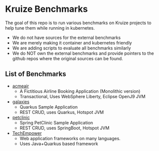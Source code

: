 # Kruize Benchmarks

The goal of this repo is to run various benchmarks on Kruize projects to help tune them while running in kubernetes.

- We do not have sources for the external benchmarks
- We are merely making it container and kubernetes friendly
- We are adding scripts to evaluate all benchmarks similarly
- We do NOT own the external benchmarks and provide pointers to the github repos where the original sources can be found.

##  List of Benchmarks
- [acmeair](/acmeair)
  - A Fictitious Airline Booking Application (Monolithic version)
  - Transactional, Uses WebSphere Liberty, Eclipse OpenJ9 JVM
- [galaxies](/galaxies)
  - Quarkus Sample Application
  - REST CRUD, uses Quarkus, Hotspot JVM
- [petclinic](/spring-petclinic)
  - Spring PetClinic Sample Application
  - REST CRUD, uses SpringBoot, Hotspot JVM
- [TechEmpower](/techempower) 
  - Web application frameworks on many languages.
  - Uses Java+Quarkus based framework

